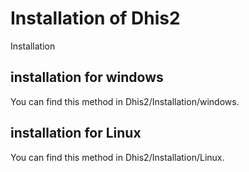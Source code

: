  # Installation of Dhis2
Installation

## installation for windows
You can find this method in Dhis2/Installation/windows.

## installation for Linux
You can find this method in Dhis2/Installation/Linux.
